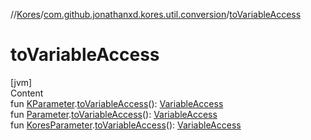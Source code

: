//[Kores](../index.md)/[com.github.jonathanxd.kores.util.conversion](index.md)/[toVariableAccess](to-variable-access.md)



# toVariableAccess  
[jvm]  
Content  
fun [KParameter](https://kotlinlang.org/api/latest/jvm/stdlib/kotlin.reflect/-k-parameter/index.html).[toVariableAccess](to-variable-access.md)(): [VariableAccess](../com.github.jonathanxd.kores.base/-variable-access/index.md)  
fun [Parameter](https://docs.oracle.com/javase/8/docs/api/java/lang/reflect/Parameter.html).[toVariableAccess](to-variable-access.md)(): [VariableAccess](../com.github.jonathanxd.kores.base/-variable-access/index.md)  
fun [KoresParameter](../com.github.jonathanxd.kores.base/-kores-parameter/index.md).[toVariableAccess](to-variable-access.md)(): [VariableAccess](../com.github.jonathanxd.kores.base/-variable-access/index.md)  



